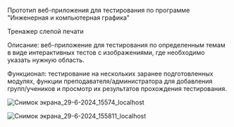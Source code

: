 Прототип веб-приложения для тестирования по программе "Инженерная и компьютерная графика"

Тренажер слепой печати

Описание: веб-приложение для тестирования по определенным темам в виде интерактивных тестов с изображениями, где необходимо указать нужную область.

Функционал: тестирование на нескольких заранее подготовленных модулях, функции преподавателя/администратора для добавления групп/учеников и просмотр их результатов прохождения тестирования.

![Снимок экрана_29-6-2024_15574_localhost](https://github.com/donikorch/SMTU_Tests/assets/126454671/7c17a5b1-2931-4a4d-a056-58c004e679ea)

![Снимок экрана_29-6-2024_155811_localhost](https://github.com/donikorch/SMTU_Tests/assets/126454671/a4296e74-9237-452e-9d97-a7d09044b400)
